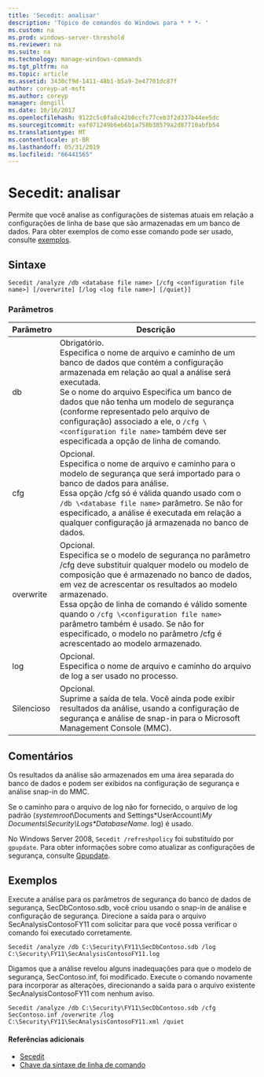 ```yaml
---
title: 'Secedit: analisar'
description: 'Tópico de comandos do Windows para * * *- '
ms.custom: na
ms.prod: windows-server-threshold
ms.reviewer: na
ms.suite: na
ms.technology: manage-windows-commands
ms.tgt_pltfrm: na
ms.topic: article
ms.assetid: 3430cf9d-1411-48b1-b5a9-2e47701dc87f
author: coreyp-at-msft
ms.author: coreyp
manager: dongill
ms.date: 10/16/2017
ms.openlocfilehash: 9122c5c0fa8c42b0ccfc77ceb3f2d337b44ee5dc
ms.sourcegitcommit: eaf071249b6eb6b1a758b38579a2d87710abfb54
ms.translationtype: MT
ms.contentlocale: pt-BR
ms.lasthandoff: 05/31/2019
ms.locfileid: "66441565"
---
```

# <a name="seceditanalyze"></a>Secedit: analisar



Permite que você analise as configurações de sistemas atuais em relação a configurações de linha de base que são armazenadas em um banco de dados. Para obter exemplos de como esse comando pode ser usado, consulte [exemplos](#BKMK_Examples).

## <a name="syntax"></a>Sintaxe

```
Secedit /analyze /db <database file name> [/cfg <configuration file name>] [/overwrite] [/log <log file name>] [/quiet}]
```

### <a name="parameters"></a>Parâmetros

|Parâmetro|Descrição|
|---------|-----------|
|db|Obrigatório.</br>Especifica o nome de arquivo e caminho de um banco de dados que contém a configuração armazenada em relação ao qual a análise será executada.</br>Se o nome do arquivo Especifica um banco de dados que não tenha um modelo de segurança (conforme representado pelo arquivo de configuração) associado a ele, o `/cfg \<configuration file name>` também deve ser especificada a opção de linha de comando.|
|cfg|Opcional.</br>Especifica o nome de arquivo e caminho para o modelo de segurança que será importado para o banco de dados para análise.</br>Essa opção /cfg só é válida quando usado com o `/db \<database file name>` parâmetro. Se não for especificado, a análise é executada em relação a qualquer configuração já armazenada no banco de dados.|
|overwrite|Opcional.</br>Especifica se o modelo de segurança no parâmetro /cfg deve substituir qualquer modelo ou modelo de composição que é armazenado no banco de dados, em vez de acrescentar os resultados ao modelo armazenado.</br>Essa opção de linha de comando é válido somente quando o `/cfg \<configuration file name>` parâmetro também é usado. Se não for especificado, o modelo no parâmetro /cfg é acrescentado ao modelo armazenado.|
|log|Opcional.</br>Especifica o nome de arquivo e caminho do arquivo de log a ser usado no processo.|
|Silencioso|Opcional.</br>Suprime a saída de tela. Você ainda pode exibir resultados da análise, usando a configuração de segurança e análise de snap-in para o Microsoft Management Console (MMC).|

## <a name="remarks"></a>Comentários

Os resultados da análise são armazenados em uma área separada do banco de dados e podem ser exibidos na configuração de segurança e análise snap-in do MMC.

Se o caminho para o arquivo de log não for fornecido, o arquivo de log padrão (*systemroot*\Documents and Settings\*UserAccount<em>\My Documents\Security\Logs\*DatabaseName</em>. log) é usado.

No Windows Server 2008, `Secedit /refreshpolicy` foi substituído por `gpupdate`. Para obter informações sobre como atualizar as configurações de segurança, consulte [Gpupdate](gpupdate.md).

## <a name="BKMK_Examples"></a>Exemplos

Execute a análise para os parâmetros de segurança do banco de dados de segurança, SecDbContoso.sdb, você criou usando o snap-in de análise e configuração de segurança. Direcione a saída para o arquivo SecAnalysisContosoFY11 com solicitar para que você possa verificar o comando foi executado corretamente.
```
Secedit /analyze /db C:\Security\FY11\SecDbContoso.sdb /log C:\Security\FY11\SecAnalysisContosoFY11.log
```
Digamos que a análise revelou alguns inadequações para que o modelo de segurança, SecContoso.inf, foi modificado. Execute o comando novamente para incorporar as alterações, direcionando a saída para o arquivo existente SecAnalysisContosoFY11 com nenhum aviso.
```
Secedit /analyze /db C:\Security\FY11\SecDbContoso.sdb /cfg SecContoso.inf /overwrite /log C:\Security\FY11\SecAnalysisContosoFY11.xml /quiet
```

#### <a name="additional-references"></a>Referências adicionais

-   [Secedit](secedit.md)
-   [Chave da sintaxe de linha de comando](command-line-syntax-key.md)